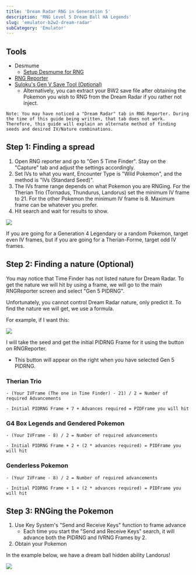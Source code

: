 ```yaml
---
title: 'Dream Radar RNG in Generation 5'
description: 'RNG Level 5 Dream Ball HA Legends'
slug: 'emulator-b2w2-dream-radar'
subCategory: 'Emulator'
---
```


## Tools

- Desmume
  - [Setup Desmume for RNG](https://www.pokemonrng.com/desmume-setup)
- [RNG Reporter](https://github.com/Admiral-Fish/RNGReporter/releases)
- [Suloku's Gen V Save Tool (Optional)](https://github.com/suloku/BW_tool/releases)
  - Alternatively, you can extract your BW2 save file after obtaining the Pokemon you wish to RNG from the Dream Radar if you rather not inject.

```
Note: You may have noticed a "Dream Radar" tab in RNG Reporter. During the time of this guide being written, that tab does not work. Therefore, this guide will explain an alternate method of finding seeds and desired IV/Nature combinations.
```

## Step 1: Finding a spread

1. Open RNG reporter and go to "Gen 5 Time Finder". Stay on the "Capture" tab and adjust the settings accordingly.
2. Set IVs to what you want, Encounter Type is "Wild Pokemon", and the method is "IVs (Standard Seed)".
3. The IVs frame range depends on what Pokemon you are RNGing. For the Therian Trio (Tornadus, Thundurus, Landorus) set the minimum IV frame to 21. For the other Pokemon the minimum IV frame is 8. Maximum frame can be whatever you prefer.
4. Hit search and wait for results to show.

![](https://snag.gy/iTgKX3.jpg)

If you are going for a Generation 4 Legendary or a random Pokemon, target even IV frames, but if you are going for a Therian-Forme, target odd IV frames.

## Step 2: Finding a nature (Optional)

You may notice that Time Finder has not listed nature for Dream Radar. To get the nature we will hit by using a frame, we will go to the main RNGReporter screen and select "Gen 5 PIDRNG".

Unfortunately, you cannot control Dream Radar nature, only predict it. To find the nature we will get, we use a formula.

For example, if I want this:

![](https://snag.gy/JpIxYQ.jpg)

I will take the seed and get the initial PIDRNG Frame for it using the button on RNGReporter.

- This button will appear on the right when you have selected Gen 5 PIDRNG.

### Therian Trio

    - (Your IVFrame (The one in Time Finder) - 21) / 2 = Number of required Advancements

    - Initial PIDRNG Frame + 7 + Advances required = PIDFrame you will hit

### G4 Box Legends and Gendered Pokemon

    - (Your IVFrame - 8) / 2 = Number of required advancements

    - Initial PIDRNG Frame + 2 + (2 * advances required) = PIDFrame you will hit

### Genderless Pokemon

    - (Your IVFrame - 8) / 2 = Number of required advancements

    - Initial PIDRNG Frame + 1 + (2 * advances required) = PIDFrame you will hit

## Step 3: RNGing the Pokemon

1. Use Key System's "Send and Receive Keys" function to frame advance
   - Each time you start the "Send and Receive Keys" search, it will advance both the PIDRNG and IVRNG Frames by 2.
2. Obtain your Pokemon

In the example below, we have a dream ball hidden ability Landorus!

![](https://snag.gy/pBY8Hc.jpg)
